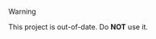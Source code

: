 > [!WARNING]  
> This project is out-of-date. Do **NOT** use it.
<!--
# Installing
```
git clone https://github.com/Quitaxd/fuctibash.git && cd fuctibash && sudo cp fuctibash.sh /usr/bin/fuctibash
```

# Usage
And you can use fuctibash with fuctibash command! You can only use fuctibash in Arch Linux. (or Arch based distros)
-->
